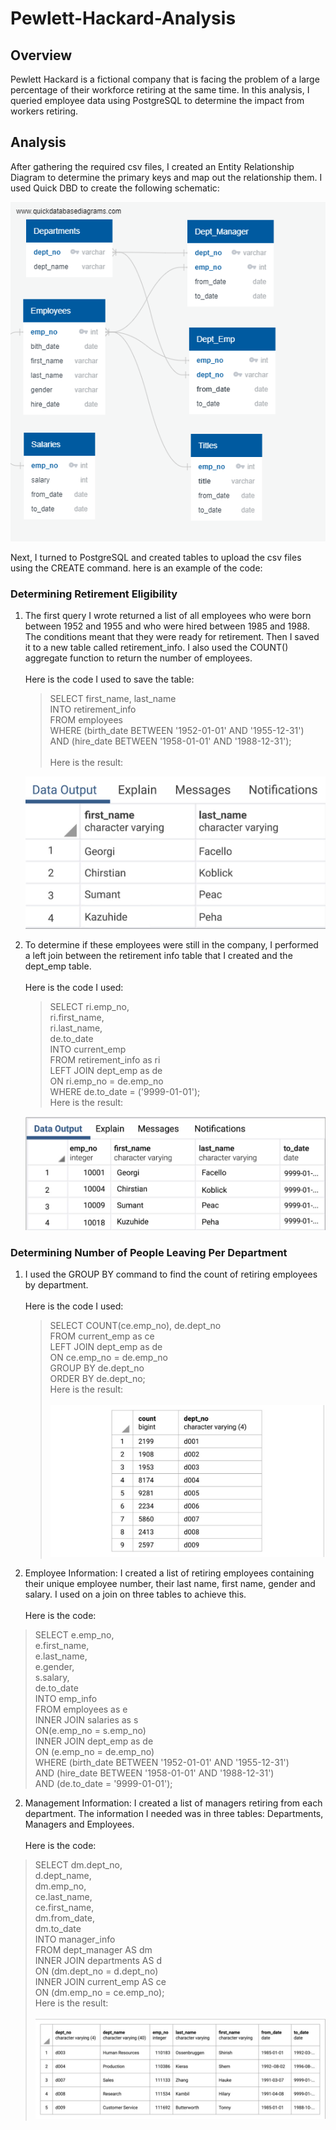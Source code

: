 # Pewlett-Hackard-Analysis
## Overview
Pewlett Hackard is a fictional company that is facing the problem of a large percentage of their workforce retiring at the same time. In this analysis, I queried employee data using PostgreSQL to determine the impact from workers retiring. 

## Analysis
After gathering the required csv files, I created an Entity Relationship Diagram to determine the primary keys and map out the relationship them.
I used Quick DBD to create the following schematic:

<img src = "https://github.com/Kee2u/Pewlett-Hackard-Analysis/blob/main/EmployeeDB.png?raw=true">

Next, I turned to PostgreSQL and created tables to upload the csv files using the CREATE command. here is an example of the code:

### Determining Retirement Eligibility
 1. The first query I wrote returned a list of all employees who were born between 1952 and 1955 and who were hired between 1985 and 1988. The conditions meant that they were ready for retirement. Then I saved it to a new table called retirement_info. I also used the COUNT() aggregate function to return the number of employees. <br/> <br/>
 Here is the code I used to save the table: <br/>
 
    > SELECT first_name, last_name <br/>
    > INTO retirement_info <br/>
    > FROM employees <br/>
    > WHERE (birth_date BETWEEN '1952-01-01' AND '1955-12-31') <br/>
    > AND (hire_date BETWEEN '1958-01-01' AND '1988-12-31'); <br/>  
    Here is the result: <br/>  
    <img src = "https://github.com/Kee2u/Pewlett-Hackard-Analysis/blob/main/retirement_eligibility.jpg?raw=true" width = "500">
 
 2. To determine if these employees were still in the company, I performed a left join between the retirement info table that I created and the dept_emp table. <br/><br/>
 Here is the code I used: <br/>
 
    > SELECT ri.emp_no, <br/>
    >  ri.first_name, <br/>
    >  ri.last_name, <br/>
	   >  de.to_date <br/>
    >  INTO current_emp <br/> 
    >  FROM retirement_info as ri <br/>
    >  LEFT JOIN dept_emp as de <br/>
    >  ON ri.emp_no = de.emp_no <br/>
    >  WHERE de.to_date = ('9999-01-01');<br/>
    Here is the result: <br/>
    <img src = "https://github.com/Kee2u/Pewlett-Hackard-Analysis/blob/main/Retirement_info_2.jpg?raw=true">
  
### Determining Number of People Leaving Per Department  
 1. I used the GROUP BY command to find the count of retiring employees by department. <br/><br/>
 Here is the code I used: <br/>
 
    > SELECT COUNT(ce.emp_no), de.dept_no <br/>
    > FROM current_emp as ce <br/>
    > LEFT JOIN dept_emp as de <br/>
    > ON ce.emp_no = de.emp_no <br/>
    > GROUP BY de.dept_no <br/>
    > ORDER BY de.dept_no;<br/>
    Here is the result: <br/>  
    <img src = "https://github.com/Kee2u/Pewlett-Hackard-Analysis/blob/main/count_by_department.jpg?raw=true" width = "500"> <br/>
 
 2. Employee Information: I created a list of retiring employees containing their unique employee number, their last name, first name, gender and salary. I used on a join on three tables to achieve this. <br/><br/>
 Here is the code: <br/>
 
   > SELECT e.emp_no,<br/>
   >	e.first_name,<br/>
   >	e.last_name,<br/>
   >	e.gender,<br/>
   >	s.salary,<br/>
   >	de.to_date<br/>
   >INTO emp_info<br/>
   >FROM employees as e<br/>
   >INNER JOIN salaries as s<br/>
   >ON(e.emp_no = s.emp_no)<br/>
   >INNER JOIN dept_emp as de<br/>
   >ON (e.emp_no = de.emp_no)<br/>
   > WHERE (birth_date BETWEEN '1952-01-01' AND '1955-12-31') <br/>
   > AND (hire_date BETWEEN '1958-01-01' AND '1988-12-31') <br/>
   > AND (de.to_date = '9999-01-01'); <br/>
 
 2. Management Information: I created a list of managers retiring from each department. The information I needed was in three tables: Departments, Managers and Employees. <br/><br/>
 Here is the code: <br/>
 > SELECT dm.dept_no,<br/>
 > 	  d.dept_name,<br/>
 >	  dm.emp_no,<br/>
 > 	  ce.last_name,<br/>
 >	  ce.first_name,<br/>
 >	  dm.from_date,<br/>
 >	  dm.to_date<br/>
 > INTO manager_info<br/>
 > FROM dept_manager AS dm<br/>
 >	INNER JOIN departments AS d<br/>
 > 		ON (dm.dept_no = d.dept_no)<br/>
 >	INNER JOIN current_emp AS ce<br/>
 >		ON (dm.emp_no = ce.emp_no);<br/>
 Here is the result: <br/>  
 <img src = "https://github.com/Kee2u/Pewlett-Hackard-Analysis/blob/main/retirement_info.jpg?raw=true"> <br/>
 
